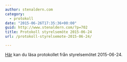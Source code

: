 ```yaml
---
author: stenaldern.com
category:
  - protokoll
date: "2015-06-26T17:35:36+00:00"
guid: http://www.stenaldern.com/?p=702
title: Protokoll styrelsemöte 2015-06-24
url: /protokoll-styrelsemote-2015-06-24/

---
```

[Här](/wp-content/uploads/2015/06/Protokoll_styrelsemote20150624.pdf "Protokoll") kan du läsa protokollet från styrelsemötet 2015-06-24.
